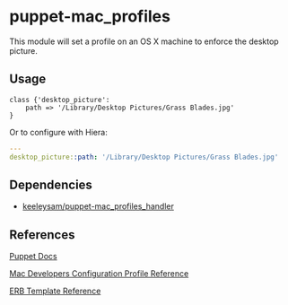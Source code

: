 # puppet-mac_profiles

This module will set a profile on an OS X machine to enforce the desktop picture.

## Usage

``` puppet
class {'desktop_picture':
    path => '/Library/Desktop Pictures/Grass Blades.jpg'
}
```

Or to configure with Hiera:

``` yaml
---
desktop_picture::path: '/Library/Desktop Pictures/Grass Blades.jpg'
```

## Dependencies

* [keeleysam/puppet-mac_profiles_handler](https://github.com/keeleysam/puppet-mac_profiles_handler)

## References
<a href="https://puppet.com/docs">Puppet Docs</a>

<a href="https://developer.apple.com/business/documentation/Configuration-Profile-Reference.pdf">Mac Developers Configuration Profile Reference</a>

<a href="https://puppet.com/docs/puppet/6.3/lang_template_erb.html">ERB Template Reference</a>
